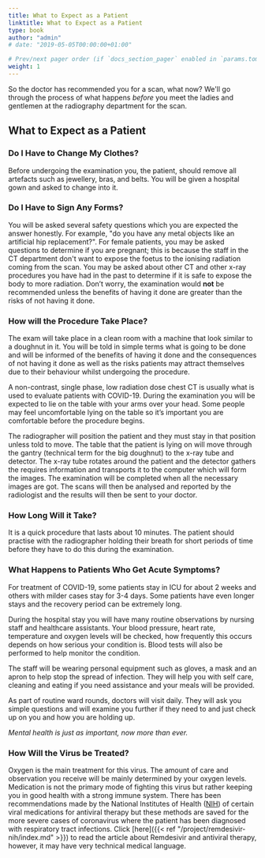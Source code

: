 ```yaml
---
title: What to Expect as a Patient
linktitle: What to Expect as a Patient
type: book
author: "admin"
# date: "2019-05-05T00:00:00+01:00"

# Prev/next pager order (if `docs_section_pager` enabled in `params.toml`)
weight: 1
---
```


So the doctor has recommended you for a scan, what now? We'll go through the process of what happens _before_ you meet the ladies and gentlemen at the radiography department for the scan.

## What to Expect as a Patient

### Do I Have to Change My Clothes?

Before undergoing the examination you, the patient, should remove all artefacts such as jewellery, bras, and belts. You will be given a hospital gown and asked to change into it. 

### Do I Have to Sign Any Forms?

You will be asked several safety questions which you are expected the answer honestly. For example, "do you have any metal objects like an artificial hip replacement?". For female patients, you may be asked questions to determine if you are pregnant; this is because the staff in the CT department don't want to expose the foetus to the ionising radiation coming from the scan. You may be asked about other CT and other x-ray procedures you have had in the past to determine if it is safe to expose the body to more radiation. Don’t worry, the examination would **not** be recommended unless the benefits of having it done are greater than the risks of not having it done.

### How will the Procedure Take Place?

The exam will take place in a clean room with a machine that look similar to a doughnut in it. You will be told in simple terms what is going to be done and will be informed of the benefits of having it done and the consequences of not having it done as well as the risks patients may attract themselves due to their behaviour whilst undergoing the procedure. 

A non-contrast, single phase, low radiation dose chest CT is usually what is used to evaluate patients with COVID-19. During the examination you will be expected to lie on the table with your arms over your head. Some people may feel uncomfortable lying on the table so it’s important you are comfortable before the procedure begins. 

The radiographer will position the patient and they must stay in that position unless told to move.  The table that the patient is lying on will move through the gantry (technical term for the big doughnut) to the x-ray tube and detector. The x-ray tube rotates around the patient and the detector gathers the requires information and transports it to the computer which will form the images. The examination will be completed when all the necessary images are got. The scans will then be analysed and reported by the radiologist and the results will then be sent to your doctor.

### How Long Will it Take?

It is a quick procedure that lasts about 10 minutes. The patient should practise with the radiographer holding their breath for short periods of time before they have to do this during the examination.

### What Happens to Patients Who Get Acute Symptoms?

For treatment of COVID-19, some patients stay in ICU for about 2 weeks and others with milder cases stay for 3-4 days. Some patients have even longer stays and the recovery period can be extremely long. 

During the hospital stay you will have many routine observations by nursing staff and healthcare assistants. Your blood pressure, heart rate, temperature and oxygen levels will be checked, how frequently this occurs depends on how serious your condition is. Blood tests will also be performed to help monitor the condition.

The staff will be wearing personal equipment such as gloves, a mask and an apron to help stop the spread of infection. They will help you with self care, cleaning and eating if you need assistance and your meals will be provided. 

As part of routine ward rounds, doctors will visit daily. They will ask you simple questions and will examine you further if they need to and just check up on you and how you are holding up. 

_Mental health is just as important, now more than ever._

### How Will the Virus be Treated?

Oxygen is the main treatment for this virus. The amount of care and observation you receive will be mainly determined by your oxygen levels. Medication is not the primary mode of fighting this virus but rather keeping you in good health with a strong immune system. There has been recommendations made by the National Institutes of Health ([NIH](https://www.nih.gov/)) of certain viral medications for antiviral therapy but these methods are saved for the more severe cases of coronavirus where the patient has been diagnosed with respiratory tract infections. Click [here]({{< ref "/project/remdesivir-nih/index.md" >}}) to read the article about Remdesivir and antiviral therapy, however, it may have very technical medical language.
